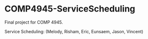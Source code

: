 # COMP4945-ServiceScheduling
Final project for COMP 4945. 

Service Scheduling:  (Melody, Risham, Eric, Eunsaem, Jason, Vincent)
